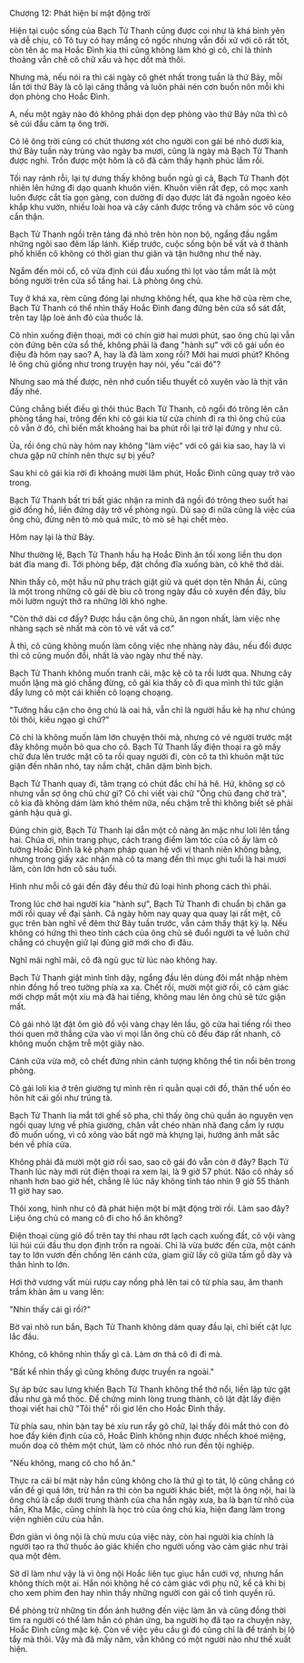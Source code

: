 




Chương 12: Phát hiện bí mật động trời


Hiện tại cuộc sống của Bạch Tử Thanh cũng được coi như là khá bình yên và dễ chịu, cô Tô tuy có hay mắng cô ngốc nhưng vẫn đối xử với cô rất tốt, còn tên ác ma Hoắc Đình kia thì cũng không làm khó gì cô, chỉ là thỉnh thoảng vẫn chê cô chữ xấu và học dốt mà thôi.

Nhưng mà, nếu nói ra thì cái ngày cô ghét nhất trong tuần là thứ Bảy, mỗi lần tới thứ Bảy là cô lại căng thẳng và luôn phải nén cơn buồn nôn mỗi khi dọn phòng cho Hoắc Đình.

A, nếu một ngày nào đó không phải dọn dẹp phòng vào thứ Bảy nữa thì cô sẽ cúi đầu cảm tạ ông trời.

Có lẽ ông trời cũng có chút thương xót cho người con gái bé nhỏ dưới kia, thứ Bảy tuần này trùng vào ngày ba mươi, cũng là ngày mà Bạch Tử Thanh được nghỉ. Trốn được một hôm là cô đã cảm thấy hạnh phúc lắm rồi.

Tối nay rảnh rỗi, lại tự dưng thấy không buồn ngủ gì cả, Bạch Tử Thanh đột nhiên lên hứng đi dạo quanh khuôn viên. Khuôn viên rất đẹp, cỏ mọc xanh luôn được cắt tỉa gọn gàng, con dường đi dạo được lát đá ngoằn ngoèo kéo khắp khu vườn, nhiều loài hoa và cây cảnh được trồng và chăm sóc vô cùng cẩn thận.

Bạch Tử Thanh ngồi trên tảng đá nhỏ trên hòn non bộ, ngẩng đầu ngắm những ngôi sao đêm lấp lánh. Kiếp trước, cuộc sống bộn bề vất vả ở thành phố khiến cô không có thời gian thư giãn và tận hưởng như thế này.

Ngắm đến mỏi cổ, cô vừa định cúi đầu xuống thì lọt vào tầm mắt là một bóng người trên cửa sổ tầng hai. Là phòng ông chủ.

Tuy ở khá xa, rèm cũng đóng lại nhưng không hết, qua khe hở của rèm che, Bạch Tử Thanh có thể nhìn thấy Hoắc Đình đang đứng bên cửa sổ sát đất, trên tay lập loè ánh đỏ của thuốc lá.

Cô nhìn xuống điện thoại, mới có chín giờ hai mươi phút, sao ông chủ lại vẫn còn đứng bên cửa sổ thế, không phải là đang "hành sự" với cô gái uốn éo điệu đà hôm nay sao? A, hay là đã làm xong rồi? Mới hai mươi phút? Không lẽ ông chủ giống như trong truyện hay nói, yếu "cái đó"?

Nhưng sao mà thế được, nên nhớ cuốn tiểu thuyết cô xuyên vào là thịt văn đấy nhé.

Cũng chẳng biết điều gì thôi thúc Bạch Tử Thanh, cô ngồi đó trông lên căn phòng tầng hai, trông đến khi cô gái kia từ cửa chính đi ra thì ông chủ của cô vẫn ở đó, chỉ biến mất khoảng hai ba phút rồi lại trở lại đứng y như cũ.

Ủa, rồi ông chủ này hôm nay không "làm việc" với cô gái kia sao, hay là vì chưa gặp nữ chính nên thực sự bị yếu?

Sau khi cô gái kia rời đi khoảng mười lăm phút, Hoắc Đình cũng quay trở vào trong.

Bạch Tử Thanh bất tri bất giác nhận ra mình đã ngồi đó trông theo suốt hai giờ đồng hồ, liền đứng dậy trở về phòng ngủ. Dù sao đi nữa cũng là việc của ông chủ, đừng nên tò mò quá mức, tò mò sẽ hại chết mèo.

Hôm nay lại là thứ Bảy.

Như thường lệ, Bạch Tử Thanh hầu hạ Hoắc Đình ăn tối xong liền thu dọn bát đĩa mang đi. Tới phòng bếp, đặt chồng đĩa xuống bàn, cô khẽ thở dài.

Nhìn thấy cô, một hầu nữ phụ trách giặt giũ và quét dọn tên Nhân Ái, cũng là một trong những cô gái dè bỉu cô trong ngày đầu cô xuyên đến đây, bĩu môi lườm nguýt thở ra những lời khó nghe.

"Còn thở dài cơ đấy? Được hầu cận ông chủ, ăn ngon nhất, làm việc nhẹ nhàng sạch sẽ nhất mà còn tỏ vẻ vất vả cơ."

À thì, cô cũng không muốn làm công việc nhẹ nhàng này đâu, nếu đổi được thì cô cũng muốn đổi, nhất là vào ngày như thế này.

Bạch Tử Thanh không muốn tranh cãi, mặc kệ cô ta rồi lướt qua. Nhưng cây muốn lặng mà gió chẳng đừng, cô gái kia thấy cô đi qua mình thì tức giận đẩy lưng cô một cái khiến cô loạng choạng.

"Tưởng hầu cận cho ông chủ là oai hả, vẫn chỉ là người hầu kẻ hạ như chúng tôi thôi, kiêu ngạo gì chứ?"

Cô chỉ là không muốn làm lớn chuyện thôi mà, nhưng có vẻ người trước mặt đây không muốn bỏ qua cho cô. Bạch Tử Thanh lấy điện thoại ra gõ mấy chữ đưa lên trước mặt cô ta rồi quay người đi, còn cô ta thì khuôn mặt tức giận đến nhăn nhó, tay nắm chặt, chân dậm bình bịch.

Bạch Tử Thanh quay đi, tâm trạng có chút đắc chí hả hê. Hứ, không sợ cô nhưng vẫn sợ ông chủ chứ gì? Cô chỉ viết vài chữ "Ông chủ đang chờ trà", cô kia đã không dám làm khó thêm nữa, nếu chậm trễ thì không biết sẽ phải gánh hậu quả gì.

Đúng chín giờ, Bạch Tử Thanh lại dẫn một cô nàng ăn mặc như loli lên tầng hai. Chúa ơi, nhìn trang phục, cách trang điểm làm tóc của cô ấy làm cô tưởng Hoắc Đình là kẻ phạm pháp quan hệ với vị thanh niên không bằng, nhưng trong giấy xác nhận mà cô ta mang đến thì mục ghi tuổi là hai mươi lăm, còn lớn hơn cô sáu tuổi.

Hình như mỗi cô gái đến đây đều thử đủ loại hình phong cách thì phải.

Trong lúc chờ hai người kia "hành sự", Bạch Tử Thanh đi chuẩn bị chăn ga mới rồi quay về đại sảnh. Cả ngày hôm nay quay qua quay lại rất mệt, cô gục trên bàn nghĩ về đêm thứ Bảy tuần trước, vẫn cảm thấy thật kỳ lạ. Nếu không có hứng thì theo tính cách của ông chủ sẽ đuổi người ta về luôn chứ chẳng có chuyện giữ lại đúng giờ mới cho đi đâu.

Nghĩ mãi nghĩ mãi, cô đã ngủ gục từ lúc nào không hay.

Bạch Tử Thanh giật mình tỉnh dậy, ngẩng đầu lên dùng đôi mắt nhập nhèm nhìn đồng hồ treo tường phía xa xa. Chết rồi, mười một giờ rồi, cô cảm giác mới chợp mắt một xíu mà đã hai tiếng, không mau lên ông chủ sẽ tức giận mất.

Cô gái nhỏ lật đật ôm giỏ đồ vội vàng chạy lên lầu, gõ cửa hai tiếng rồi theo thói quen mở thẳng cửa vào vì mọi lần ông chủ cô đều đáp rất nhanh, cô không muốn chậm trễ một giây nào.

Cánh cửa vừa mở, cô chết đứng nhìn cảnh tượng không thể tin nổi bên trong phòng.

Cô gái loli kia ở trên giường tự mình rên rỉ quằn quại cởi đồ, thân thể uốn éo hôn hít cái gối như trúng tà.

Bạch Tử Thanh lia mắt tới ghế sô pha, chỉ thấy ông chủ quần áo nguyên vẹn ngồi quay lưng về phía giường, chân vắt chéo nhàn nhã đang cầm ly rượu đỏ muốn uống, vì cô xông vào bất ngờ mà khựng lại, hướng ánh mắt sắc bén về phía cửa.

Không phải đã mười một giờ rồi sao, sao cô gái đó vẫn còn ở đây? Bạch Tử Thanh lúc này mới rút điện thoại ra xem lại, là 9 giờ 57 phút. Não cô nhảy số nhanh hơn bao giờ hết, chẳng lẽ lúc nãy không tỉnh táo nhìn 9 giờ 55 thành 11 giờ hay sao.

Thôi xong, hình như cô đã phát hiện một bí mật động trời rồi. Làm sao đây? Liệu ông chủ có mang cô đi cho hổ ăn không?

Điện thoại cùng giỏ đồ trên tay thi nhau rớt lạch cạch xuống đất, cô vội vàng lúi húi cúi đầu thu dọn định trốn ra ngoài. Chỉ là vừa bước đến cửa, một cánh tay to lớn vươn đến chống lên cánh cửa, giam giữ lấy cô giữa tấm gỗ dày và thân hình to lớn.

Hơi thở vương vất mùi rượu cay nồng phả lên tai cô từ phía sau, âm thanh trầm khàn âm u vang lên:

"Nhìn thấy cái gì rồi?"

Bờ vai nhỏ run bắn, Bạch Tử Thanh không dám quay đầu lại, chỉ biết cật lực lắc đầu.

Không, cô không nhìn thấy gì cả. Làm ơn thả cô đi đi mà.

"Bất kể nhìn thấy gì cũng không được truyền ra ngoài."

Sự áp bức sau lưng khiến Bạch Tử Thanh không thể thở nổi, liền lập tức gật đầu như gà mổ thóc. Để chứng minh lòng trung thành, cô lật đật lấy điện thoại viết hai chữ "Tôi thề" rồi giơ lên cho Hoắc Đình thấy.

Từ phía sau, nhìn bàn tay bé xíu run rẩy gõ chữ, lại thấy đôi mắt thỏ con đỏ hoe đầy kiên định của cô, Hoắc Đình không nhịn được nhếch khoé miệng, muốn doạ cô thêm một chút, làm cô nhóc nhỏ run đến tội nghiệp.

"Nếu không, mang cô cho hổ ăn."

Thực ra cái bí mật này hắn cũng không cho là thứ gì to tát, lộ cũng chẳng có vấn đề gì quá lớn, trừ hắn ra thì còn ba người khác biết, một là ông nội, hai là ông chú là cấp dưới trung thành của cha hắn ngày xưa, ba là bạn từ nhỏ của hắn, Kha Mặc, cũng chính là học trò của ông chú kia, hiện đang làm trong viện nghiên cứu của hắn.

Đơn giản vì ông nội là chủ mưu của việc này, còn hai người kia chính là người tạo ra thứ thuốc ảo giác khiến cho người uống vào cảm giác như trải qua một đêm.

Sở dĩ làm như vậy là vì ông nội Hoắc liên tục giục hắn cưới vợ, nhưng hắn không thích một ai. Hắn nói không hề có cảm giác với phụ nữ, kể cả khi bị cho xem phim đen hay nhìn thấy những người con gái cố tình quyến rũ.

Để phòng trừ những tin đồn ảnh hưởng đến việc làm ăn và cũng đồng thời tìm ra người có thể làm hắn có phản ứng, ba người họ đã tạo ra chuyện này, Hoắc Đình cũng mặc kệ. Còn về việc yêu cầu gì đó cũng chỉ là để tránh bị lộ tẩy mà thôi. Vậy mà đã mấy năm, vẫn không có một người nào như thế xuất hiện.




